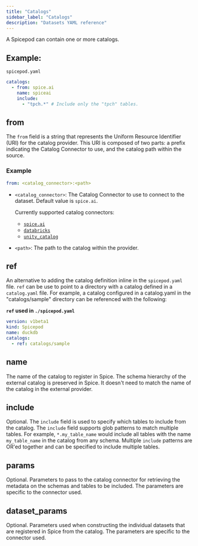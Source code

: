 ```yaml
---
title: "Catalogs"
sidebar_label: "Catalogs"
description: "Datasets YAML reference"
---
```


A Spicepod can contain one or more catalogs.

## Example:

`spicepod.yaml`

```yaml
catalogs:
  - from: spice.ai
    name: spiceai
    include:
      - "tpch.*" # Include only the "tpch" tables.
```

## from

The `from` field is a string that represents the Uniform Resource Identifier (URI) for the catalog provider. This URI is composed of two parts: a prefix indicating the Catalog Connector to use, and the catalog path within the source.

### Example

```yaml
from: <catalog_connector>:<path>
```

- `<catalog_connector>`: The Catalog Connector to use to connect to the dataset. Default value is `spice.ai`.

  Currently supported catalog connectors:

  - [`spice.ai`](/components/catalogs/spiceai.md)
  - [`databricks`](/components/catalogs/databricks.md)
  - [`unity_catalog`](/components/catalogs/unity-catalog.md)

- `<path>`: The path to the catalog within the provider.

## ref

An alternative to adding the catalog definition inline in the `spicepod.yaml` file. `ref` can be use to point to a directory with a catalog defined in a `catalog.yaml` file. For example, a catalog configured in a catalog.yaml in the "catalogs/sample" directory can be referenced with the following:

**`ref` used in `./spicepod.yaml`**

```yaml
version: v1beta1
kind: Spicepod
name: duckdb
catalogs:
  - ref: catalogs/sample
```

## name

The name of the catalog to register in Spice. The schema hierarchy of the external catalog is preserved in Spice. It doesn't need to match the name of the catalog in the external provider.

## include

Optional. The `include` field is used to specify which tables to include from the catalog. The `include` field supports glob patterns to match multiple tables. For example, `*.my_table_name` would include all tables with the name `my_table_name` in the catalog from any schema. Multiple `include` patterns are OR'ed together and can be specified to include multiple tables.

## params

Optional. Parameters to pass to the catalog connector for retrieving the metadata on the schemas and tables to be included. The parameters are specific to the connector used.

## dataset_params

Optional. Parameters used when constructing the individual datasets that are registered in Spice from the catalog. The parameters are specific to the connector used.
